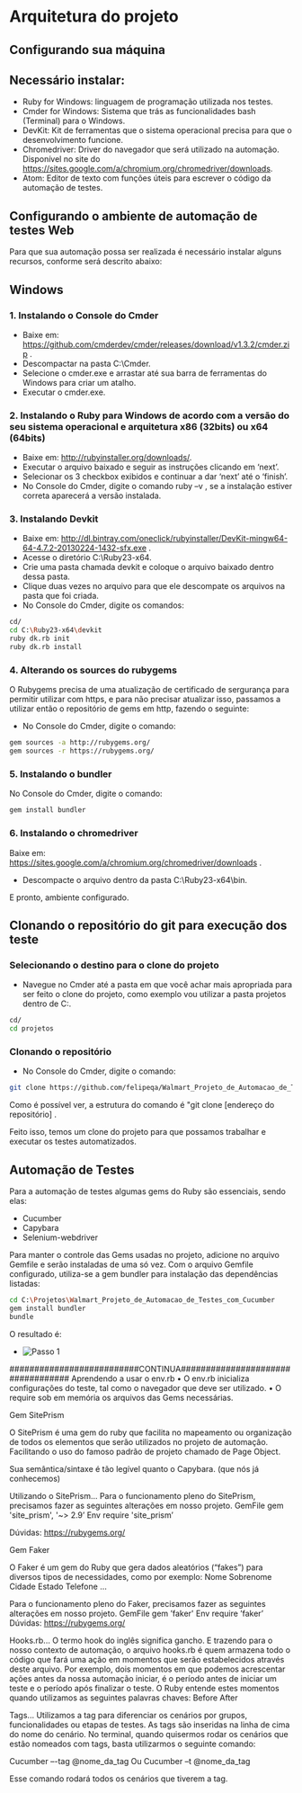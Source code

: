 <h1>Arquitetura do projeto</h1>

Configurando sua máquina
-------------------------
Necessário instalar:
-----------------------

*	Ruby for Windows: linguagem de programação utilizada nos testes.
*	Cmder for Windows: Sistema que trás as funcionalidades bash (Terminal) para o Windows.
*	DevKit: Kit de ferramentas que o sistema operacional precisa para que o desenvolvimento funcione.
*	Chromedriver: Driver do navegador que será utilizado na automação. Disponível no site do <https://sites.google.com/a/chromium.org/chromedriver/downloads>.
*	Atom: Editor de texto com funções úteis para escrever o código da automação de testes.


Configurando o ambiente de automação de testes Web
------------------------------------------------------------

Para que sua automação possa ser realizada é necessário instalar alguns recursos, conforme será descrito abaixo:

Windows
--------

<h3>1. Instalando o Console do Cmder</h3>

*	Baixe em: <https://github.com/cmderdev/cmder/releases/download/v1.3.2/cmder.zip> .
*	Descompactar na pasta C:\Cmder.
*	Selecione o cmder.exe e arrastar até sua barra de ferramentas do Windows para criar um atalho.
*	Executar o cmder.exe.

<h3>2. Instalando o Ruby para Windows de acordo com a versão do seu sistema operacional e arquitetura x86 (32bits) ou x64 (64bits)</h3>

*	Baixe em: <http://rubyinstaller.org/downloads/>.
*	Executar o arquivo baixado e seguir as instruções clicando em ‘next’.
* 	Selecionar os 3 checkbox exibidos e continuar a dar ‘next’ até o ‘finish’.
*	No Console do Cmder, digite o comando ruby –v , se a instalação estiver correta aparecerá a versão instalada.

<h3>3. Instalando Devkit</h3>	

* 	Baixe em: <http://dl.bintray.com/oneclick/rubyinstaller/DevKit-mingw64-64-4.7.2-20130224-1432-sfx.exe> .
*	Acesse o diretório C:\Ruby23-x64.
*	Crie uma pasta chamada devkit e coloque o arquivo baixado dentro dessa pasta.
*	Clique duas vezes no arquivo para que ele descompate os arquivos na pasta que foi criada.
*	No Console do Cmder, digite os comandos:

```bash
cd/
cd C:\Ruby23-x64\devkit
ruby dk.rb init
ruby dk.rb install
```

<h3>4. Alterando os sources do rubygems</h3>

O Rubygems precisa de uma atualização de certificado de sergurança para permitir utilizar com https,
e para não precisar atualizar isso, passamos a utilizar então o repositório de gems em http, fazendo o
seguinte:
*	No Console do Cmder, digite o comando:
```bash
gem sources -a http://rubygems.org/
gem sources -r https://rubygems.org/
```

<h3>5. Instalando o bundler</h3>

No Console do Cmder, digite o comando:
```bash
gem install bundler
```

<h3>6. Instalando o chromedriver</h3>

Baixe em: <https://sites.google.com/a/chromium.org/chromedriver/downloads> .
*	Descompacte o arquivo dentro da pasta C:\Ruby23-x64\bin.

E pronto, ambiente configurado.

Clonando o repositório do git para execução dos teste
------------------------------------------------------

<h3>Selecionando o destino para o clone do projeto</h3>

*	Navegue no Cmder até a pasta em que você achar mais apropriada para ser feito o clone do projeto, como exemplo vou utilizar a pasta projetos dentro de C:.
```bash
cd/
cd projetos
```

<h3>Clonando o repositório </h3>

*	No Console do Cmder, digite o comando:

````bash
git clone https://github.com/felipeqa/Walmart_Projeto_de_Automacao_de_Testes_com_Cucumber.git

````
Como é possível ver, a estrutura do comando é "git clone [endereço do repositório] .

Feito isso, temos um clone do projeto para que possamos trabalhar e executar os testes automatizados.


Automação de Testes
--------------------

Para a automação de testes algumas gems do Ruby são essenciais, sendo elas:
*	Cucumber
*	Capybara
*	Selenium-webdriver

Para manter o controle das Gems usadas no projeto, adicione no arquivo Gemfile e serão instaladas de uma só vez.
Com o arquivo Gemfile configurado, utiliza-se a gem bundler para instalação das dependências listadas:
```bash
cd C:\Projetos\Walmart_Projeto_de_Automacao_de_Testes_com_Cucumber
gem install bundler
bundle
```

O resultado é:

* ![Passo 1](readme_img/cmder_print.jpg?raw=true)

##########################CONTINUA##################################
Aprendendo a usar o env.rb
• O env.rb inicializa
configurações do teste, tal
como o navegador que deve ser
utilizado.
• O require sob em memória os
arquivos das Gems necessárias.

Gem SitePrism

O SitePrism é uma gem do ruby que facilita no mapeamento ou organização de todos os elementos que serão utilizados no projeto de automação. Facilitando o uso do famoso padrão de projeto chamado de Page Object.

Sua semântica/sintaxe é tão legível quanto o Capybara. (que nós já conhecemos)

Utilizando o SitePrism...
Para o funcionamento pleno do SitePrism, precisamos fazer as seguintes alterações em nosso projeto.
GemFile
gem 'site_prism', '~> 2.9’
Env
require 'site_prism’

Dúvidas: https://rubygems.org/

Gem Faker 

O Faker é um gem do Ruby que gera dados aleatórios (“fakes”) para diversos tipos de necessidades, como por exemplo:
Nome
Sobrenome
Cidade
Estado
Telefone ...

Para o funcionamento pleno do Faker, precisamos fazer as seguintes alterações em nosso projeto.
GemFile
gem ’faker'
Env
require ’faker’
Dúvidas: https://rubygems.org/


Hooks.rb...
O termo hook do inglês significa gancho. E trazendo para o nosso contexto de automação, o arquivo hooks.rb é quem armazena todo o código que fará uma ação em momentos que serão estabelecidos através deste arquivo.
Por exemplo, dois momentos em que podemos acrescentar ações antes da nossa automação iniciar, é o período antes de iniciar um teste e o período após finalizar o teste.
O Ruby entende estes momentos quando utilizamos as seguintes palavras chaves:
Before
After

Tags...
Utilizamos a tag para diferenciar os cenários por grupos, funcionalidades ou etapas de testes. As tags são inseridas na linha de cima do nome do cenário. 
No terminal, quando quisermos rodar os cenários que estão nomeados com tags, basta utilizarmos o seguinte comando:

Cucumber –-tag @nome_da_tag
Ou 
Cucumber –t @nome_da_tag

Esse comando rodará todos os cenários que tiverem a tag.





